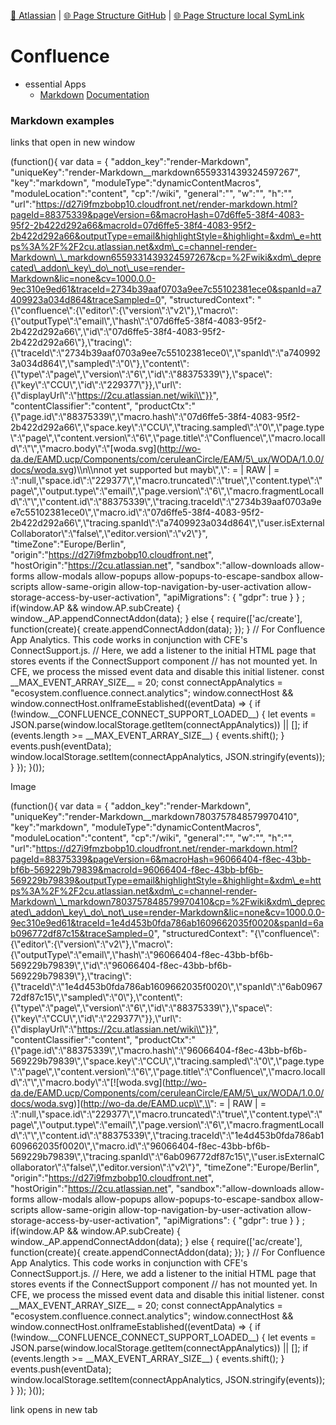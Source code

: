 [📁 Atlassian](../atlassian.md) | [🌐 Page Structure GitHub](/2cu.atlassian.net/wiki/spaces/CCU/pages/300000070/confluence.md) | [🌐 Page Structure local SymLink](./confluence.page.md)

# Confluence

- essential Apps
  - [Markdown](https://2cu.atlassian.net/wiki/plugins/servlet/ac/com.atlassian.confluence.emcee/discover#!/discover/app/render-Markdown?installDialogOpen=true&reduceInstallFrictionEnabled=true&source=mpac) [Documentation](https://streamline.atlassian.net/wiki/spaces/RM/overview)

### Markdown examples

links that open in new window

(function(){ var data = { "addon\_key":"render-Markdown", "uniqueKey":"render-Markdown\_\_markdown6559331439324597267", "key":"markdown", "moduleType":"dynamicContentMacros", "moduleLocation":"content", "cp":"/wiki", "general":"", "w":"", "h":"", "url":"https://d27i9fmzbobp10.cloudfront.net/render-markdown.html?pageId=88375339&pageVersion=6&macroHash=07d6ffe5-38f4-4083-95f2-2b422d292a66&macroId=07d6ffe5-38f4-4083-95f2-2b422d292a66&outputType=email&highlightStyle=&highlight=&xdm\_e=https%3A%2F%2F2cu.atlassian.net&xdm\_c=channel-render-Markdown\_\_markdown6559331439324597267&cp=%2Fwiki&xdm\_deprecated\_addon\_key\_do\_not\_use=render-Markdown&lic=none&cv=1000.0.0-9ec310e9ed61&traceId=2734b39aaf0703a9ee7c55102381ece0&spanId=a7409923a034d864&traceSampled=0", "structuredContext": "{\\"confluence\\":{\\"editor\\":{\\"version\\":\\"v2\\"},\\"macro\\":{\\"outputType\\":\\"email\\",\\"hash\\":\\"07d6ffe5-38f4-4083-95f2-2b422d292a66\\",\\"id\\":\\"07d6ffe5-38f4-4083-95f2-2b422d292a66\\"},\\"tracing\\":{\\"traceId\\":\\"2734b39aaf0703a9ee7c55102381ece0\\",\\"spanId\\":\\"a7409923a034d864\\",\\"sampled\\":\\"0\\"},\\"content\\":{\\"type\\":\\"page\\",\\"version\\":\\"6\\",\\"id\\":\\"88375339\\"},\\"space\\":{\\"key\\":\\"CCU\\",\\"id\\":\\"229377\\"}},\\"url\\":{\\"displayUrl\\":\\"https://2cu.atlassian.net/wiki\\"}}", "contentClassifier":"content", "productCtx":"{\\"page.id\\":\\"88375339\\",\\"macro.hash\\":\\"07d6ffe5-38f4-4083-95f2-2b422d292a66\\",\\"space.key\\":\\"CCU\\",\\"tracing.sampled\\":\\"0\\",\\"page.type\\":\\"page\\",\\"content.version\\":\\"6\\",\\"page.title\\":\\"Confluence\\",\\"macro.localId\\":\\"\\",\\"macro.body\\":\\"\[woda.svg\](http://wo-da.de/EAMD.ucp/Components/com/ceruleanCircle/EAM/5\_ux/WODA/1.0.0/docs/woda.svg)\\\\n\\\\nnot yet supported but mayb\\",\\": = | RAW | = :\\":null,\\"space.id\\":\\"229377\\",\\"macro.truncated\\":\\"true\\",\\"content.type\\":\\"page\\",\\"output.type\\":\\"email\\",\\"page.version\\":\\"6\\",\\"macro.fragmentLocalId\\":\\"\\",\\"content.id\\":\\"88375339\\",\\"tracing.traceId\\":\\"2734b39aaf0703a9ee7c55102381ece0\\",\\"macro.id\\":\\"07d6ffe5-38f4-4083-95f2-2b422d292a66\\",\\"tracing.spanId\\":\\"a7409923a034d864\\",\\"user.isExternalCollaborator\\":\\"false\\",\\"editor.version\\":\\"v2\\"}", "timeZone":"Europe/Berlin", "origin":"https://d27i9fmzbobp10.cloudfront.net", "hostOrigin":"https://2cu.atlassian.net", "sandbox":"allow-downloads allow-forms allow-modals allow-popups allow-popups-to-escape-sandbox allow-scripts allow-same-origin allow-top-navigation-by-user-activation allow-storage-access-by-user-activation", "apiMigrations": { "gdpr": true } } ; if(window.AP && window.AP.subCreate) { window.\_AP.appendConnectAddon(data); } else { require(\['ac/create'\], function(create){ create.appendConnectAddon(data); }); } // For Confluence App Analytics. This code works in conjunction with CFE's ConnectSupport.js. // Here, we add a listener to the initial HTML page that stores events if the ConnectSupport component // has not mounted yet. In CFE, we process the missed event data and disable this initial listener. const \_\_MAX\_EVENT\_ARRAY\_SIZE\_\_ = 20; const connectAppAnalytics = "ecosystem.confluence.connect.analytics"; window.connectHost && window.connectHost.onIframeEstablished((eventData) => { if (!window.\_\_CONFLUENCE\_CONNECT\_SUPPORT\_LOADED\_\_) { let events = JSON.parse(window.localStorage.getItem(connectAppAnalytics)) || \[\]; if (events.length >= \_\_MAX\_EVENT\_ARRAY\_SIZE\_\_) { events.shift(); } events.push(eventData); window.localStorage.setItem(connectAppAnalytics, JSON.stringify(events)); } }); }());

Image

(function(){ var data = { "addon\_key":"render-Markdown", "uniqueKey":"render-Markdown\_\_markdown7803757848579970410", "key":"markdown", "moduleType":"dynamicContentMacros", "moduleLocation":"content", "cp":"/wiki", "general":"", "w":"", "h":"", "url":"https://d27i9fmzbobp10.cloudfront.net/render-markdown.html?pageId=88375339&pageVersion=6&macroHash=96066404-f8ec-43bb-bf6b-569229b79839&macroId=96066404-f8ec-43bb-bf6b-569229b79839&outputType=email&highlightStyle=&highlight=&xdm\_e=https%3A%2F%2F2cu.atlassian.net&xdm\_c=channel-render-Markdown\_\_markdown7803757848579970410&cp=%2Fwiki&xdm\_deprecated\_addon\_key\_do\_not\_use=render-Markdown&lic=none&cv=1000.0.0-9ec310e9ed61&traceId=1e4d453b0fda786ab1609662035f0020&spanId=6ab096772df87c15&traceSampled=0", "structuredContext": "{\\"confluence\\":{\\"editor\\":{\\"version\\":\\"v2\\"},\\"macro\\":{\\"outputType\\":\\"email\\",\\"hash\\":\\"96066404-f8ec-43bb-bf6b-569229b79839\\",\\"id\\":\\"96066404-f8ec-43bb-bf6b-569229b79839\\"},\\"tracing\\":{\\"traceId\\":\\"1e4d453b0fda786ab1609662035f0020\\",\\"spanId\\":\\"6ab096772df87c15\\",\\"sampled\\":\\"0\\"},\\"content\\":{\\"type\\":\\"page\\",\\"version\\":\\"6\\",\\"id\\":\\"88375339\\"},\\"space\\":{\\"key\\":\\"CCU\\",\\"id\\":\\"229377\\"}},\\"url\\":{\\"displayUrl\\":\\"https://2cu.atlassian.net/wiki\\"}}", "contentClassifier":"content", "productCtx":"{\\"page.id\\":\\"88375339\\",\\"macro.hash\\":\\"96066404-f8ec-43bb-bf6b-569229b79839\\",\\"space.key\\":\\"CCU\\",\\"tracing.sampled\\":\\"0\\",\\"page.type\\":\\"page\\",\\"content.version\\":\\"6\\",\\"page.title\\":\\"Confluence\\",\\"macro.localId\\":\\"\\",\\"macro.body\\":\\"\[!\[woda.svg\](http://wo-da.de/EAMD.ucp/Components/com/ceruleanCircle/EAM/5\_ux/WODA/1.0.0/docs/woda.svg)\](http://wo-da.de/EAMD.ucp\\",\\": = | RAW | = :\\":null,\\"space.id\\":\\"229377\\",\\"macro.truncated\\":\\"true\\",\\"content.type\\":\\"page\\",\\"output.type\\":\\"email\\",\\"page.version\\":\\"6\\",\\"macro.fragmentLocalId\\":\\"\\",\\"content.id\\":\\"88375339\\",\\"tracing.traceId\\":\\"1e4d453b0fda786ab1609662035f0020\\",\\"macro.id\\":\\"96066404-f8ec-43bb-bf6b-569229b79839\\",\\"tracing.spanId\\":\\"6ab096772df87c15\\",\\"user.isExternalCollaborator\\":\\"false\\",\\"editor.version\\":\\"v2\\"}", "timeZone":"Europe/Berlin", "origin":"https://d27i9fmzbobp10.cloudfront.net", "hostOrigin":"https://2cu.atlassian.net", "sandbox":"allow-downloads allow-forms allow-modals allow-popups allow-popups-to-escape-sandbox allow-scripts allow-same-origin allow-top-navigation-by-user-activation allow-storage-access-by-user-activation", "apiMigrations": { "gdpr": true } } ; if(window.AP && window.AP.subCreate) { window.\_AP.appendConnectAddon(data); } else { require(\['ac/create'\], function(create){ create.appendConnectAddon(data); }); } // For Confluence App Analytics. This code works in conjunction with CFE's ConnectSupport.js. // Here, we add a listener to the initial HTML page that stores events if the ConnectSupport component // has not mounted yet. In CFE, we process the missed event data and disable this initial listener. const \_\_MAX\_EVENT\_ARRAY\_SIZE\_\_ = 20; const connectAppAnalytics = "ecosystem.confluence.connect.analytics"; window.connectHost && window.connectHost.onIframeEstablished((eventData) => { if (!window.\_\_CONFLUENCE\_CONNECT\_SUPPORT\_LOADED\_\_) { let events = JSON.parse(window.localStorage.getItem(connectAppAnalytics)) || \[\]; if (events.length >= \_\_MAX\_EVENT\_ARRAY\_SIZE\_\_) { events.shift(); } events.push(eventData); window.localStorage.setItem(connectAppAnalytics, JSON.stringify(events)); } }); }());

link opens in new tab
